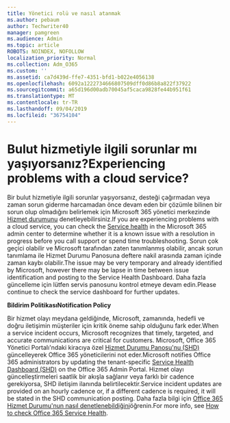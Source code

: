 ```yaml
---
title: Yönetici rolü ve nasıl atanmak
ms.author: pebaum
author: Techwriter40
manager: pamgreen
ms.audience: Admin
ms.topic: article
ROBOTS: NOINDEX, NOFOLLOW
localization_priority: Normal
ms.collection: Adm_O365
ms.custom: ''
ms.assetid: ca7d439d-ffe7-4351-bfd1-b022e4056138
ms.openlocfilehash: 6092a1222734666807509dff0d86b8a822f37922
ms.sourcegitcommit: a65d196d00adb70045af5caca9828fe44b951f61
ms.translationtype: MT
ms.contentlocale: tr-TR
ms.lasthandoff: 09/04/2019
ms.locfileid: "36754104"
---
```

# <a name="experiencing-problems-with-a-cloud-service"></a><span data-ttu-id="ebf2c-102">Bulut hizmetiyle ilgili sorunlar mı yaşıyorsanız?</span><span class="sxs-lookup"><span data-stu-id="ebf2c-102">Experiencing problems with a cloud service?</span></span>

<span data-ttu-id="ebf2c-103">Bir bulut hizmetiyle ilgili sorunlar yaşıyorsanız, desteği çağırmadan veya zaman sorun giderme harcamadan önce devam eden bir çözümle bilinen bir sorun olup olmadığını belirlemek için Microsoft 365 yönetici merkezinde [Hizmet durumunu](https://admin.microsoft.com/AdminPortal/Home#/servicehealth) denetleyebilirsiniz.</span><span class="sxs-lookup"><span data-stu-id="ebf2c-103">If you are experiencing problems with a cloud service, you can check the [Service health](https://admin.microsoft.com/AdminPortal/Home#/servicehealth) in the Microsoft 365 admin center to determine whether it is a known issue with a resolution in progress before you call support or spend time troubleshooting.</span></span> <span data-ttu-id="ebf2c-104">Sorun çok geçici olabilir ve Microsoft tarafından zaten tanımlanmış olabilir, ancak sorun tanımlama ile Hizmet Durumu Panosuna deftere nakil arasında zaman içinde zaman kaybı olabilir.</span><span class="sxs-lookup"><span data-stu-id="ebf2c-104">The issue may be very temporary and already identified by Microsoft, however there may be lapse in time between issue identification and posting to the Service Health Dashboard.</span></span> <span data-ttu-id="ebf2c-105">Daha fazla güncelleme için lütfen servis panosunu kontrol etmeye devam edin.</span><span class="sxs-lookup"><span data-stu-id="ebf2c-105">Please continue to check the service dashboard for further updates.</span></span>

<span data-ttu-id="ebf2c-106">**Bildirim Politikası**</span><span class="sxs-lookup"><span data-stu-id="ebf2c-106">**Notification Policy**</span></span>

<span data-ttu-id="ebf2c-107">Bir hizmet olayı meydana geldiğinde, Microsoft, zamanında, hedefli ve doğru iletişimin müşteriler için kritik öneme sahip olduğunu fark eder.</span><span class="sxs-lookup"><span data-stu-id="ebf2c-107">When a service incident occurs, Microsoft recognizes that timely, targeted, and accurate communications are critical for customers.</span></span> <span data-ttu-id="ebf2c-108">Microsoft, Office 365 Yönetici Portalı'ndaki kiracıya özel [Hizmet Durumu Panosu'nu (SHD)](https://admin.microsoft.com/AdminPortal/Home#/servicehealth) güncelleyerek Office 365 yöneticilerini not eder.</span><span class="sxs-lookup"><span data-stu-id="ebf2c-108">Microsoft notifies Office 365 administrators by updating the tenant-specific [Service Health Dashboard (SHD)](https://admin.microsoft.com/AdminPortal/Home#/servicehealth) on the Office 365 Admin Portal.</span></span> <span data-ttu-id="ebf2c-109">Hizmet olayı güncelleştirmeleri saatlik bir akışla sağlanır veya farklı bir cadence gerekiyorsa, SHD iletişim ilanında belirtilecektir.</span><span class="sxs-lookup"><span data-stu-id="ebf2c-109">Service incident updates are provided on an hourly cadence or, if a different cadence is required, it will be stated in the SHD communication posting.</span></span> <span data-ttu-id="ebf2c-110">Daha fazla bilgi için [Office 365 Hizmet Durumu'nun nasıl denetlenebildiğini](https://docs.microsoft.com/office365/enterprise/view-service-health)öğrenin.</span><span class="sxs-lookup"><span data-stu-id="ebf2c-110">For more info, see [How to check Office 365 Service Health](https://docs.microsoft.com/office365/enterprise/view-service-health).</span></span>

